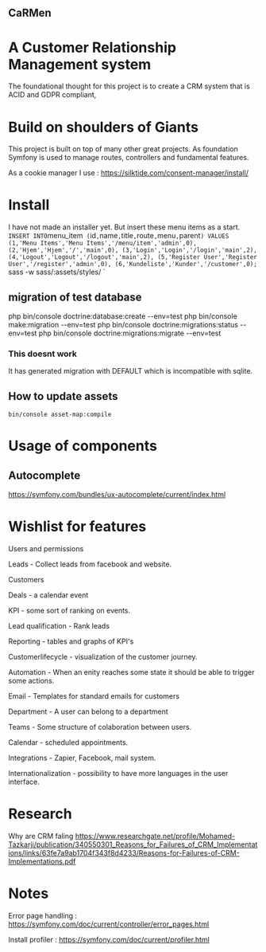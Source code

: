 ## CaRMen
# A Customer Relationship Management system
The foundational thought for this project is to create a CRM system that is ACID and GDPR compliant,

# Build on shoulders of Giants
This project is built on top of many other great projects. As foundation Symfony is used to manage routes, controllers and fundamental features.

As a cookie manager I use : https://silktide.com/consent-manager/install/

# Install
I have not made an installer yet. But insert these menu items as a start.
` 
INSERT INTO `menu_item` (`id`,`name`,`title`,`route`,`menu`,`parent`) VALUES (1,'Menu Items','Menu Items','/menu/item','admin',0), (2,'Hjem','Hjem','/','main',0), (3,'Login','Login','/login','main',2), (4,'Logout','Logout','/logout','main',2), (5,'Register User','Register User','/register','admin',0), (6,'Kundeliste','Kunder','/customer',0);
`
sass -w sass/:assets/styles/
`

## migration of test database
php bin/console doctrine:database:create --env=test
php bin/console make:migration --env=test
php bin/console doctrine:migrations:status --env=test
php bin/console doctrine:migrations:migrate --env=test

### This doesnt work
It has generated migration with DEFAULT which is incompatible with sqlite.

## How to update assets
`
bin/console asset-map:compile
`

# Usage of components
## Autocomplete
https://symfony.com/bundles/ux-autocomplete/current/index.html


# Wishlist for features
Users and permissions

Leads - Collect leads from facebook and website.

Customers

Deals - a calendar event

KPI - some sort of ranking on events.

Lead qualification - Rank leads

Reporting - tables and graphs of KPI's

Customerlifecycle - visualization of the customer journey.

Automation - When an enity reaches some state it should be able to trigger some actions.

Email - Templates for standard emails for customers

Department - A user can belong to a department

Teams - Some structure of colaboration between users.

Calendar - scheduled appointments.

Integrations - Zapier, Facebook, mail system.

Internationalization - possibility to have more languages in the user interface.

# Research

Why are CRM faling
https://www.researchgate.net/profile/Mohamed-Tazkarji/publication/340550301_Reasons_for_Failures_of_CRM_Implementations/links/63fe7a9ab1704f343f8d4233/Reasons-for-Failures-of-CRM-Implementations.pdf

# Notes
Error page handling : https://symfony.com/doc/current/controller/error_pages.html

Install profiler : https://symfony.com/doc/current/profiler.html
